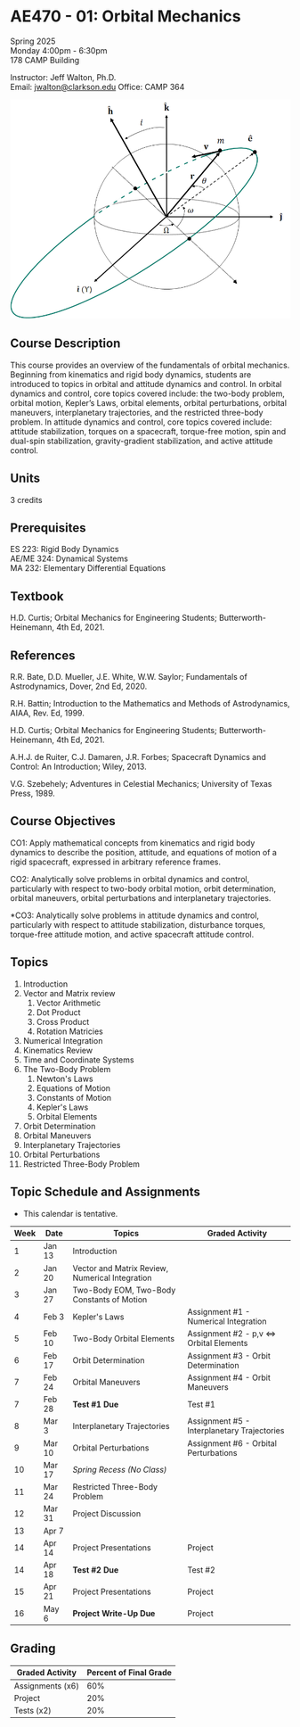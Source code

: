 
# AE470 - 01: Orbital Mechanics

Spring 2025  
Monday 4:00pm - 6:30pm  
178 CAMP Building

Instructor: Jeff Walton, Ph.D.  
Email: <jwalton@clarkson.edu>
Office: CAMP 364

![AE470](images/COE.png)

## Course Description

This course provides an overview of the fundamentals of orbital mechanics. Beginning from kinematics and rigid body dynamics, students are introduced to topics in orbital and attitude dynamics and control. In orbital dynamics and control, core topics covered include: the two-body problem, orbital motion, Kepler’s Laws, orbital elements, orbital perturbations, orbital maneuvers, interplanetary trajectories, and the restricted three-body problem. In attitude dynamics and control, core topics covered include: attitude stabilization, torques on a spacecraft, torque-free motion, spin and dual-spin stabilization, gravity-gradient stabilization, and active attitude control.

## Units

3 credits

## Prerequisites

ES 223: Rigid Body Dynamics  
AE/ME 324: Dynamical Systems  
MA 232: Elementary Differential Equations  

## Textbook

H.D. Curtis; Orbital Mechanics for Engineering Students; Butterworth-Heinemann, 4th Ed, 2021.

## References

   R.R. Bate, D.D. Mueller, J.E. White, W.W. Saylor; Fundamentals of Astrodynamics, Dover, 2nd Ed, 2020.  

   R.H. Battin; Introduction to the Mathematics and Methods of Astrodynamics, AIAA, Rev. Ed, 1999.  

   H.D. Curtis; Orbital Mechanics for Engineering Students; Butterworth-Heinemann, 4th Ed, 2021.

   A.H.J. de Ruiter, C.J. Damaren, J.R. Forbes; Spacecraft Dynamics and Control: An Introduction; Wiley, 2013.

   V.G. Szebehely; Adventures in Celestial Mechanics; University of Texas Press, 1989.  

## Course Objectives

   CO1: Apply mathematical concepts from kinematics and rigid body dynamics to describe the position, attitude, and equations of motion of a rigid spacecraft, expressed in arbitrary reference frames.  

   CO2: Analytically solve problems in orbital dynamics and control, particularly with respect to two-body orbital motion, orbit determination, orbital maneuvers, orbital perturbations and interplanetary trajectories.  

   *CO3: Analytically solve problems in attitude dynamics and control, particularly with respect to attitude stabilization, disturbance torques, torque-free attitude motion, and active spacecraft attitude control.  

## Topics

1. Introduction
2. Vector and Matrix review
   1. Vector Arithmetic
   2. Dot Product
   3. Cross Product
   4. Rotation Matricies
3. Numerical Integration
4. Kinematics Review
5. Time and Coordinate Systems
6. The Two-Body Problem
   1. Newton's Laws
   2. Equations of Motion
   3. Constants of Motion
   4. Kepler's Laws
   5. Orbital Elements
7. Orbit Determination
8. Orbital Maneuvers
9. Interplanetary Trajectories
10. Orbital Perturbations
11. Restricted Three-Body Problem

## Topic Schedule and Assignments

* This calendar is tentative.

| Week  | Date | Topics | Graded Activity |
| ----- | ---- | ------ | ----------- |
| 1  | Jan 13 | Introduction |  |
| 2  | Jan 20 | Vector and Matrix Review, Numerical Integration |  |
| 3  | Jan 27 | Two-Body EOM, Two-Body Constants of Motion |  |
| 4  | Feb 3 | Kepler's Laws | Assignment #1 - Numerical Integration |
| 5  | Feb 10 | Two-Body Orbital Elements | Assignment #2 - p,v <=> Orbital Elements |
| 6  | Feb 17 | Orbit Determination | Assignment #3 - Orbit Determination |
| 7  | Feb 24 | Orbital Maneuvers | Assignment #4 - Orbit Maneuvers |
| 7  | Feb 28 | **Test #1 Due** | Test #1 |
| 8  | Mar 3 | Interplanetary Trajectories | Assignment #5 - Interplanetary Trajectories |
| 9  | Mar 10 | Orbital Perturbations | Assignment #6 - Orbital Perturbations |
| 10  | Mar 17 | *Spring Recess (No Class)* |  |
| 11  | Mar 24 | Restricted Three-Body Problem |  |
| 12  | Mar 31 | Project Discussion  |  |
| 13  | Apr 7 |  |  |
| 14  | Apr 14 | Project Presentations | Project |
| 14  | Apr 18 | **Test #2 Due** | Test #2 |
| 15  | Apr 21 | Project Presentations | Project |
| 16  | May 6 | **Project Write-Up Due** | Project |


## Grading

| Graded Activity | Percent of Final Grade |
| --------------- | ---------------------- |
| Assignments (x6) | 60% |
| Project | 20% |
| Tests (x2) | 20% |
